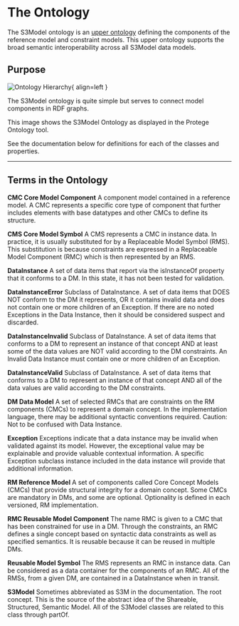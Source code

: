 # The Ontology

The S3Model ontology is an [upper ontology](https://s3model.com/specifications/docs/glossary.html#upper-ontology) defining the components of the reference model and constraint models. This upper ontology supports the broad semantic interoperability across all S3Model data models.

## Purpose


![Ontology Hierarchy](../images/OntologyHierarchy.png){ align=left }

The S3Model ontology is quite simple but serves to connect model components in RDF graphs.


This image shows the S3Model Ontology as displayed in the Protege Ontology tool.

See the documentation below for definitions for each of the classes and properties.


---

## Terms in the Ontology

**CMC Core Model Component** A component model contained in a reference model. A CMC represents a specific core type of component that further includes elements with base datatypes and other CMCs to define its structure.

**CMS Core Model Symbol** A CMS represents a CMC in instance data. In practice, it is usually substituted for by a Replaceable Model Symbol (RMS). This substitution is because constraints are expressed in a Replaceable Model Component (RMC) which is then represented by an RMS.

**DataInstance** A set of data items that report via the isInstanceOf property that it conforms to a DM. In this state, it has not been tested for validation.

**DataInstanceError** Subclass of DataInstance. A set of data items that DOES NOT conform to the DM it represents, OR it contains invalid data and does not contain one or more children of an Exception. If there are no noted Exceptions in the Data Instance, then it should be considered suspect and discarded.

**DataInstanceInvalid** Subclass of DataInstance. A set of data items that conforms to a DM to represent an instance of that concept AND at least some of the data values are NOT valid according to the DM constraints. An Invalid Data Instance must contain one or more children of an Exception.

**DataInstanceValid** Subclass of DataInstance. A set of data items that conforms to a DM to represent an instance of that concept AND all of the data values are valid according to the DM constraints.

**DM Data Model** A set of selected RMCs that are constraints on the RM components (CMCs) to represent a domain concept. In the implementation language, there may be additional syntactic conventions required. Caution: Not to be confused with Data Instance.

**Exception** Exceptions indicate that a data instance may be invalid when validated against its model. However, the exceptional value may be explainable and provide valuable contextual information. A specific Exception subclass instance included in the data instance will provide that additional information.

**RM Reference Model** A set of components called Core Concept Models (CMCs) that provide structural integrity for a domain concept. Some CMCs are mandatory in DMs, and some are optional. Optionality is defined in each versioned, RM implementation.

**RMC Reusable Model Component** The name RMC is given to a CMC that has been constrained for use in a DM. Through the constraints, an RMC defines a single concept based on syntactic data constraints as well as specified semantics. It is reusable because it can be reused in multiple DMs.

**Reusable Model Symbol** The RMS represents an RMC in instance data. Can be considered as a data container for the components of an RMC. All of the RMSs, from a given DM, are contained in a DataInstance when in transit.

**S3Model** Sometimes abbreviated as S3M in the documentation. The root concept. This is the source of the abstract idea of the Shareable, Structured, Semantic Model. All of the S3Model classes are related to this class through partOf.
